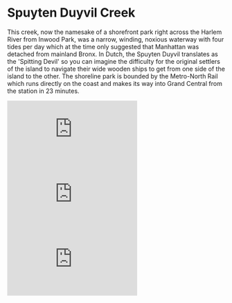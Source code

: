 # Spuyten Duyvil Creek

This creek, now the namesake of a shorefront park right across the Harlem River from Inwood Park, was a narrow, winding, noxious waterway with four tides per day which at the time only suggested that Manhattan was detached from mainland Bronx. In Dutch, the Spuyten Duyvil translates as the 'Spitting Devil' so you can imagine the difficulty for the original settlers of the island to navigate their wide wooden ships to get from one side of the island to the other. The shoreline park is bounded by the Metro-North Rail which runs directly on the coast and makes its way into Grand Central from the station in 23 minutes.  

![](https://images.nypl.org/index.php?id=800205&t=w)
![](https://images.nypl.org/index.php?id=800187&t=w)
![](https://images.nypl.org/index.php?id=482699&t=w)
